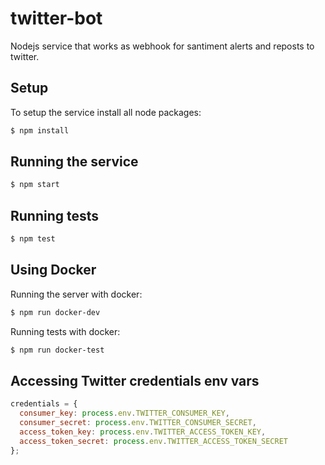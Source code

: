 # twitter-bot
Nodejs service that works as webhook for santiment alerts and reposts to twitter.

## Setup

To setup the service install all node packages:

```bash
$ npm install
```

## Running the service

```bash
$ npm start
```

## Running tests

```bash
$ npm test
```

## Using Docker

Running the server with docker:

```bash
$ npm run docker-dev
```


Running tests with docker:
```bash
$ npm run docker-test
```

## Accessing Twitter credentials env vars

```javascript
credentials = {
  consumer_key: process.env.TWITTER_CONSUMER_KEY,
  consumer_secret: process.env.TWITTER_CONSUMER_SECRET,
  access_token_key: process.env.TWITTER_ACCESS_TOKEN_KEY,
  access_token_secret: process.env.TWITTER_ACCESS_TOKEN_SECRET
};
```
